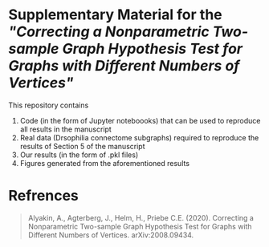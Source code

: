 # Supplementary Material for the _"Correcting a Nonparametric Two-sample Graph Hypothesis Test for Graphs with Different Numbers of Vertices"_

This repository contains
 1. Code (in the form of Jupyter noteboooks) that can be used to reproduce all results in the manuscript
 2. Real data (Drsophilia connectome subgraphs) required to reproduce the results of Section 5 of the manuscript
 3. Our results (in the form of .pkl files)
 4. Figures generated from the aforementioned results

# Refrences
> Alyakin, A., Agterberg, J., Helm, H., Priebe C.E. (2020). Correcting a Nonparametric Two-sample Graph Hypothesis Test for Graphs with Different Numbers of Vertices. arXiv:2008.09434.
